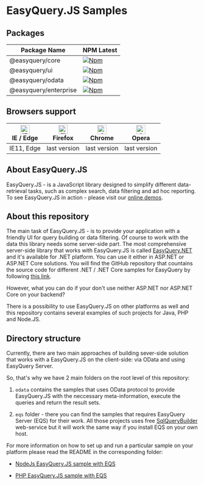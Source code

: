 # EasyQuery.JS Samples

## Packages
|Package Name|NPM Latest|
|---|---|
|@easyquery/core|[![Npm](https://img.shields.io/npm/v/@easyquery/core/latest)](https://www.npmjs.com/package/@easyquery/core)|
|@easyquery/ui|[![Npm](https://img.shields.io/npm/v/@easyquery/ui/latest)](https://www.npmjs.com/package/@easyquery/ui)|
|@easyquery/odata|[![Npm](https://img.shields.io/npm/v/@easyquery/odata/latest)](https://www.npmjs.com/package/@easyquery/odata)|
|@easyquery/enterprise|[![Npm](https://img.shields.io/npm/v/@easyquery/enterprise/latest)](https://www.npmjs.com/package/@easyquery/enterprise)|

## Browsers support

| [<img src="https://raw.githubusercontent.com/alrra/browser-logos/master/src/edge/edge_48x48.png" alt="IE / Edge" width="24px" height="24px" />](http://godban.github.io/browsers-support-badges/)</br>IE / Edge | [<img src="https://raw.githubusercontent.com/alrra/browser-logos/master/src/firefox/firefox_48x48.png" alt="Firefox" width="24px" height="24px" />](http://godban.github.io/browsers-support-badges/)</br>Firefox | [<img src="https://raw.githubusercontent.com/alrra/browser-logos/master/src/chrome/chrome_48x48.png" alt="Chrome" width="24px" height="24px" />](http://godban.github.io/browsers-support-badges/)</br>Chrome | [<img src="https://raw.githubusercontent.com/alrra/browser-logos/master/src/opera/opera_48x48.png" alt="Opera" width="24px" height="24px" />](http://godban.github.io/browsers-support-badges/)</br>Opera | 
| --------- | --------- | --------- | --------- |
| IE11, Edge| last version| last version| last version |

## About EasyQuery.JS

EasyQuery.JS - is a JavaScript library designed to simplify different data-retrieval tasks, such as complex search, data filtering and ad hoc reporting. To see EasyQuery.JS in action - please visit our [online demos](https://korzh.com/demo/easyquery-asp-net-core-razor).

## About this repository

The main task of EasyQuery.JS - is to provide your application with a friendly UI for query building or data filtering. Of course to work with the data this library needs some server-side part. The most comprehensive server-side library that works with EasyQuery.JS is called [EasyQuery.NET](https://korzh.com/easyquery) and it's available for .NET platform. You can use it either in ASP.NET or ASP.NET Core solutions. You will find the GitHub repository that countains the source code for different .NET / .NET Core samples for EasyQuery by following [this link](https://github.com/easyquery/DotNetSamples).

However, what you can do if your don't use neither ASP.NET nor ASP.NET Core on your backend?

There is a possibility to use EasyQuery.JS on other platforms as well and this repository contains several examples of such projects for Java, PHP and Node.JS.

## Directory structure

Currently, there are two main approaches of building sever-side solution that works with a EasyQuery.JS on the client-side: via OData and using EasyQuery Server.

So, that's why we have 2 main folders on the root level of this repository:

1. `odata` contains the samples that uses OData protocol to provide EasyQuery.JS with the neccessary meta-information, execute the queries and return the result sets.

2. `eqs` folder - there you can find the samples that requires EasyQuery Server (EQS) for their work. All those projects uses free [SqlQueryBuilder](http://sqlquerybuilder.com) web-service but it will work the same way if you install EQS on your own host.

For more information on how to set up and run a particular sample on your platform please read the README in the corresponding folder:

* [NodeJs EasyQuery.JS sample with EQS](https://github.com/easyquery/Samples/tree/master/eqs/NodeJS)

* [PHP EasyQuery.JS sample with EQS](https://github.com/easyquery/Samples/tree/master/eqs/NodeJS)

